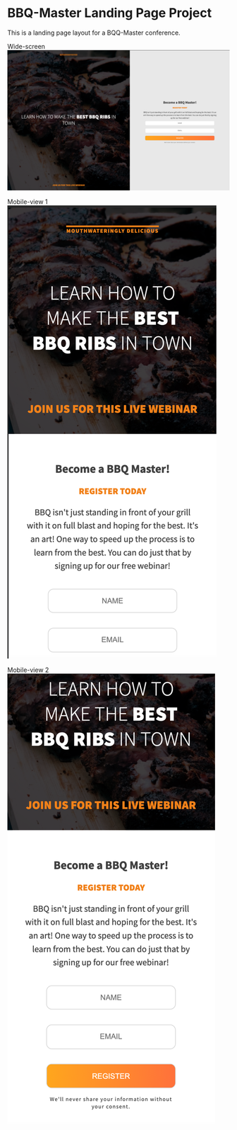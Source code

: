 # BBQ-Master Landing Page Project
This is a landing page layout for a BQQ-Master conference.

Wide-screen
![pic1](assets/1.png)

Mobile-view 1
![pic1](assets/2.png)

Mobile-view 2
![pic1](assets/3.png)